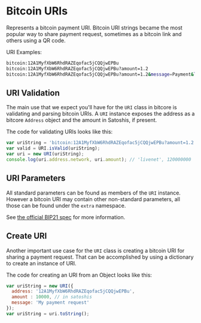# Bitcoin URIs

Represents a bitcoin payment URI. Bitcoin URI strings became the most popular way to share payment request, sometimes as a bitcoin link and others using a QR code.

URI Examples:

```sh
bitcoin:12A1MyfXbW6RhdRAZEqofac5jCQQjwEPBu
bitcoin:12A1MyfXbW6RhdRAZEqofac5jCQQjwEPBu?amount=1.2
bitcoin:12A1MyfXbW6RhdRAZEqofac5jCQQjwEPBu?amount=1.2&message=Payment&label=Satoshi&extra=other-param
```

## URI Validation

The main use that we expect you'll have for the `URI` class in bitcore is validating and parsing bitcoin URIs. A `URI` instance exposes the address as a bitcore `Address` object and the amount in Satoshis, if present.

The code for validating URIs looks like this:

```javascript
var uriString = 'bitcoin:12A1MyfXbW6RhdRAZEqofac5jCQQjwEPBu?amount=1.2';
var valid = URI.isValid(uriString);
var uri = new URI(uriString);
console.log(uri.address.network, uri.amount); // 'livenet', 120000000
```

## URI Parameters

All standard parameters can be found as members of the `URI` instance. However a bitcoin URI may contain other non-standard parameters, all those can be found under the `extra` namespace.

See [the official BIP21 spec](https://github.com/bitcoin/bips/blob/master/bip-0021.mediawiki) for more information.

## Create URI

Another important use case for the `URI` class is creating a bitcoin URI for sharing a payment request. That can be accomplished by using a dictionary to create an instance of URI.

The code for creating an URI from an Object looks like this:

```javascript
var uriString = new URI({
  address: '12A1MyfXbW6RhdRAZEqofac5jCQQjwEPBu',
  amount : 10000, // in satoshis
  message: 'My payment request'
});
var uriString = uri.toString();
```
